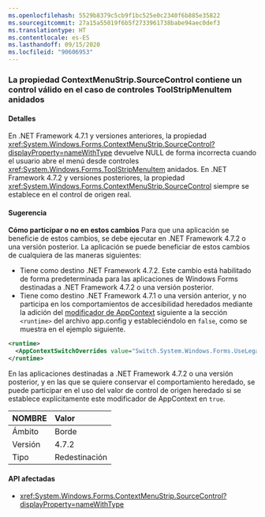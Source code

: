 ```yaml
---
ms.openlocfilehash: 5529b8379c5cb9f1bc525e0c2340f6b885e35822
ms.sourcegitcommit: 27a15a55019f6b5f2733961738babe94aec0def3
ms.translationtype: HT
ms.contentlocale: es-ES
ms.lasthandoff: 09/15/2020
ms.locfileid: "90606953"
---
```

### <a name="contextmenustripsourcecontrol-property-contains-a-valid-control-in-the-case-of-nested-toolstripmenuitems"></a>La propiedad ContextMenuStrip.SourceControl contiene un control válido en el caso de controles ToolStripMenuItem anidados

#### <a name="details"></a>Detalles

En .NET Framework 4.7.1 y versiones anteriores, la propiedad <xref:System.Windows.Forms.ContextMenuStrip.SourceControl?displayProperty=nameWithType> devuelve NULL de forma incorrecta cuando el usuario abre el menú desde controles <xref:System.Windows.Forms.ToolStripMenuItem> anidados. En .NET Framework 4.7.2 y versiones posteriores, la propiedad <xref:System.Windows.Forms.ContextMenuStrip.SourceControl> siempre se establece en el control de origen real.

#### <a name="suggestion"></a>Sugerencia

**Cómo participar o no en estos cambios** Para que una aplicación se beneficie de estos cambios, se debe ejecutar en .NET Framework 4.7.2 o una versión posterior. La aplicación se puede beneficiar de estos cambios de cualquiera de las maneras siguientes:

- Tiene como destino .NET Framework 4.7.2. Este cambio está habilitado de forma predeterminada para las aplicaciones de Windows Forms destinadas a .NET Framework 4.7.2 o una versión posterior.
- Tiene como destino .NET Framework 4.7.1 o una versión anterior, y no participa en los comportamientos de accesibilidad heredados mediante la adición del [modificador de AppContext](../../../../docs/framework/configure-apps/file-schema/runtime/appcontextswitchoverrides-element.md) siguiente a la sección `<runtime>` del archivo app.config y estableciéndolo en `false`, como se muestra en el ejemplo siguiente.

```xml
<runtime>
  <AppContextSwitchOverrides value="Switch.System.Windows.Forms.UseLegacyContextMenuStripSourceControlValue=false"/>
</runtime>
```

En las aplicaciones destinadas a .NET Framework 4.7.2 o una versión posterior, y en las que se quiere conservar el comportamiento heredado, se puede participar en el uso del valor de control de origen heredado si se establece explícitamente este modificador de AppContext en `true`.

| NOMBRE    | Valor       |
|:--------|:------------|
| Ámbito   | Borde        |
| Versión | 4.7.2       |
| Tipo    | Redestinación |

#### <a name="affected-apis"></a>API afectadas

- <xref:System.Windows.Forms.ContextMenuStrip.SourceControl?displayProperty=nameWithType>
